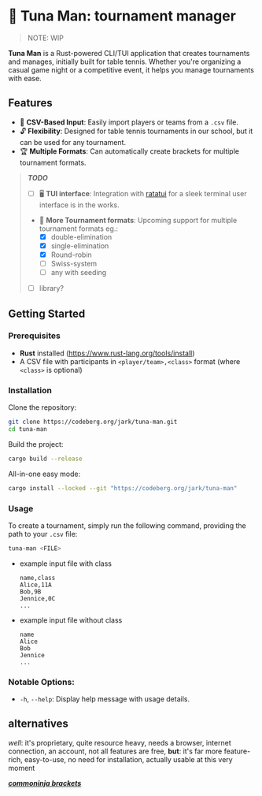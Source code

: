 # 🏓 Tuna Man: tournament manager

> NOTE: WIP

**Tuna Man** is a Rust-powered CLI/TUI application that creates tournaments and manages, initially built for table tennis.
Whether you're organizing a casual game night or a competitive event, it helps you manage tournaments with ease. 

## Features

- 💾 **CSV-Based Input**: Easily import players or teams from a `.csv` file.
- 🔓 **Flexibility**: Designed for table tennis tournaments in our school, but it can be used for any tournament.
- 🏆 **Multiple Formats**: Can automatically create brackets for multiple tournament formats.

> **_TODO_**
> - [ ] 🖥️ **TUI interface**: Integration with [ratatui](https://ratatui.rs) for a sleek terminal user interface is in the works.
> - 🔄 **More Tournament formats**: Upcoming support for multiple tournament formats eg.:
>   - [x] double-elimination
>   - [x] single-elimination
>   - [x] Round-robin
>   - [ ] Swiss-system
>   - [ ] any with seeding
> - [ ] library?

## Getting Started

### Prerequisites

- **Rust** installed (<href>https://www.rust-lang.org/tools/install</href>)
- A CSV file with participants in `<player/team>,<class>` format (where `<class>` is optional)

### Installation

Clone the repository:

```bash
git clone https://codeberg.org/jark/tuna-man.git
cd tuna-man
```

Build the project:

```bash
cargo build --release
```

All-in-one easy mode:  
```bash
cargo install --locked --git "https://codeberg.org/jark/tuna-man"
```

### Usage

To create a tournament, simply run the following command, providing the path to your `.csv` file:

```bash
tuna-man <FILE>
```

- example input file with class
  ```csv
  name,class
  Alice,11A
  Bob,9B
  Jennice,0C
  ...
  ```
- example input file without class
  ```csv
  name
  Alice
  Bob
  Jennice
  ...
  ```

### Notable Options:

- `-h`, `--help`: Display help message with usage details.

## alternatives

*well*: it's proprietary, quite resource heavy, needs a browser, internet connection, an account, not all features are free,
**but**: it's far more feature-rich, easy-to-use, no need for installation, actually usable at this very moment

[__*commoninja brackets*__](https://www.commoninja.com/brackets/editor/participants)

